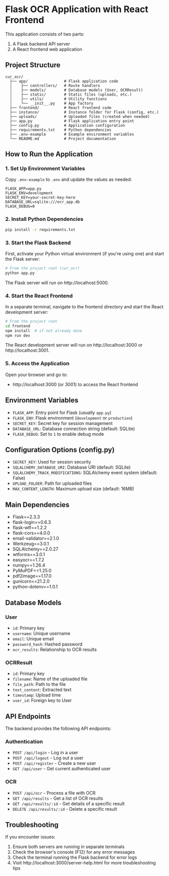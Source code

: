# Flask OCR Application with React Frontend

This application consists of two parts:
1. A Flask backend API server
2. A React frontend web application

## Project Structure

```
cur_ocr/
  ├── app/                # Flask application code
  │    ├── controllers/   # Route handlers 
  │    ├── models/        # Database models (User, OCRResult)
  │    ├── static/        # Static files (uploads, etc.)
  │    ├── utils/         # Utility functions
  │    └── __init__.py    # App factory
  ├── frontend/           # React frontend code
  ├── instance/           # Instance folder for Flask (config, etc.)
  ├── uploads/            # Uploaded files (created when needed)
  ├── app.py              # Flask application entry point
  ├── config.py           # Application configuration
  ├── requirements.txt    # Python dependencies
  ├── .env-example        # Example environment variables
  └── README.md           # Project documentation
```

## How to Run the Application

### 1. Set Up Environment Variables

Copy `.env-example` to `.env` and update the values as needed:

```
FLASK_APP=app.py
FLASK_ENV=development
SECRET_KEY=your-secret-key-here
DATABASE_URL=sqlite:///ocr_app.db
FLASK_DEBUG=0
```

### 2. Install Python Dependencies

```bash
pip install -r requirements.txt
```

### 3. Start the Flask Backend

First, activate your Python virtual environment (if you're using one) and start the Flask server:

```bash
# From the project root (cur_ocr)
python app.py
```

The Flask server will run on http://localhost:5000.

### 4. Start the React Frontend

In a separate terminal, navigate to the frontend directory and start the React development server:

```bash
# From the project root
cd frontend
npm install  # if not already done
npm run dev
```

The React development server will run on http://localhost:3000 or http://localhost:3001.

### 5. Access the Application

Open your browser and go to:
- http://localhost:3000 (or 3001) to access the React frontend

## Environment Variables

- `FLASK_APP`: Entry point for Flask (usually `app.py`)
- `FLASK_ENV`: Flask environment (`development` or `production`)
- `SECRET_KEY`: Secret key for session management
- `DATABASE_URL`: Database connection string (default: SQLite)
- `FLASK_DEBUG`: Set to `1` to enable debug mode

## Configuration Options (config.py)

- `SECRET_KEY`: Used for session security
- `SQLALCHEMY_DATABASE_URI`: Database URI (default: SQLite)
- `SQLALCHEMY_TRACK_MODIFICATIONS`: SQLAlchemy event system (default: False)
- `UPLOAD_FOLDER`: Path for uploaded files
- `MAX_CONTENT_LENGTH`: Maximum upload size (default: 16MB)

## Main Dependencies

- Flask==2.3.3
- flask-login==0.6.3
- flask-wtf==1.2.2
- flask-cors==4.0.0
- email-validator==2.1.0
- Werkzeug==3.0.1
- SQLAlchemy==2.0.27
- wtforms==3.0.1
- easyocr==1.7.2
- numpy==1.26.4
- PyMuPDF==1.25.0
- pdf2image==1.17.0
- gunicorn==21.2.0
- python-dotenv==1.0.1

## Database Models

### User
- `id`: Primary key
- `username`: Unique username
- `email`: Unique email
- `password_hash`: Hashed password
- `ocr_results`: Relationship to OCR results

### OCRResult
- `id`: Primary key
- `filename`: Name of the uploaded file
- `file_path`: Path to the file
- `text_content`: Extracted text
- `timestamp`: Upload time
- `user_id`: Foreign key to User

## API Endpoints

The backend provides the following API endpoints:

### Authentication
- `POST /api/login` - Log in a user
- `POST /api/logout` - Log out a user
- `POST /api/register` - Create a new user
- `GET /api/user` - Get current authenticated user

### OCR
- `POST /api/ocr` - Process a file with OCR
- `GET /api/results` - Get a list of OCR results
- `GET /api/results/:id` - Get details of a specific result
- `DELETE /api/results/:id` - Delete a specific result

## Troubleshooting

If you encounter issues:

1. Ensure both servers are running in separate terminals
2. Check the browser's console (F12) for any error messages
3. Check the terminal running the Flask backend for error logs
4. Visit http://localhost:3000/server-help.html for more troubleshooting tips 
